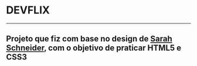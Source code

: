 # DEVFLIX
***
## Projeto que fiz com base no design de <a href="https://github.com/ssschneider">Sarah Schneider</a>, com o objetivo de praticar HTML5 e CSS3
 
